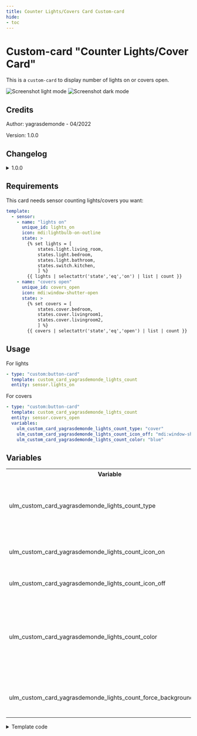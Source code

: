 ```yaml
---
title: Counter Lights/Covers Card Custom-card
hide:
- toc
---
```

<!-- markdownlint-disable MD046 -->

# Custom-card "Counter Lights/Cover Card"

This is a `custom-card` to display number of lights on or covers open.

![Screenshot light mode](../../assets/img/screenshot_light_count_lights.png)
![Screenshot dark mode](../../assets/img/screenshot_dark_count_lights.png)


## Credits

Author: yagrasdemonde - 04/2022

Version: 1.0.0

## Changelog

<details>
<summary>1.0.0</summary>
Initial release.
</details>

## Requirements

This card needs sensor counting lights/covers you want:

```yaml
template:
  - sensor:
    - name: "lights on"
      unique_id: lights_on
      icon: mdi:lightbulb-on-outline
      state: >
        {% set lights = [
            states.light.living_room,
            states.light.bedroom,
            states.light.bathroom,
            states.switch.kitchen,
            ] %}
        {{ lights | selectattr('state','eq','on') | list | count }}
    - name: "covers open"
      unique_id: covers_open
      icon: mdi:window-shutter-open
      state: >
        {% set covers = [
            states.cover.bedroom,
            states.cover.livingroom1,
            states.cover.livingroom2,
            ] %}
        {{ covers | selectattr('state','eq','open') | list | count }}
```

## Usage

For lights
```yaml
- type: "custom:button-card"
  template: custom_card_yagrasdemonde_lights_count
  entity: sensor.lights_on
```
For covers
```yaml
- type: "custom:button-card"
  template: custom_card_yagrasdemonde_lights_count
  entity: sensor.covers_open
  variables:
    ulm_custom_card_yagrasdemonde_lights_count_type: "cover"
    ulm_custom_card_yagrasdemonde_lights_count_icon_off: "mdi:window-shutter"
    ulm_custom_card_yagrasdemonde_lights_count_color: "blue"
```

## Variables

<table>
<tr>
<th>Variable</th>
<th>Example</th>
<th>Required</th>
<th>Default</th>
<th>Explanation</th>
</tr>
<tr>
<td>ulm_custom_card_yagrasdemonde_lights_count_type</td>
<td>"cover"</td>
<td>No</td>
<td>"light"</td>
<td>The entity type used for translations<br>Values available : cover, light</td>
</tr>
<tr>
<td>ulm_custom_card_yagrasdemonde_lights_count_icon_on</td>
<td>"mdi:lightbulb-on-outline"</td>
<td>No</td>
<td>Sensor Icon</td>
<td>Overwrites the sensor icon used for on/open state</td>
</tr>
<tr>
<td>ulm_custom_card_yagrasdemonde_lights_count_icon_off</td>
<td>"mdi:lightbulb-outline"</td>
<td>No</td>
<td>"mdi:lightbulb-outline"</td>
<td>Icon for state off/closed</td>
</tr>
<tr>
<td>ulm_custom_card_yagrasdemonde_lights_count_color</td>
<td>"red"</td>
<td>No</td>
<td>"yellow"</td>
<td>Style the color of icon, name and card (if applicable)<br>Values available : blue, green, grey, pink, purple, red, yellow</td>
</tr>
<tr>
<td>ulm_custom_card_yagrasdemonde_lights_count_force_background_color</td>
<td>true</td>
<td>No</td>
<td>false</td>
<td>Force background card color even in light mode</td>
</tr>
</table>

<details>
<summary>Template code</summary>

```yaml
custom_card_yagrasdemonde_lights_count:
  show_name: true
  template:
    - "ulm_custom_card_yagrasdemonde_lights_count_language_variables"
    - "icon_only"
    - "ulm_language_variables"
  variables:
    ulm_custom_card_yagrasdemonde_lights_count_icon_on: "[[[ return entity.attributes.icon ]]]"
    ulm_custom_card_yagrasdemonde_lights_count_icon_off: "mdi:lightbulb-outline"
    ulm_custom_card_yagrasdemonde_lights_count_color: "yellow"
    ulm_custom_card_yagrasdemonde_lights_count_force_background_color: false
  tap_action:
    action: "none"
  name: >-
    [[[
      var entity_count_O = '';
      var entity_count_1 = '';
      var entity_count_many = '';
      if(variables.ulm_custom_card_yagrasdemonde_lights_count_type == "cover") {
        entity_count_O = variables.ulm_custom_card_yagrasdemonde_lights_count_cover_0;
        entity_count_1 = variables.ulm_custom_card_yagrasdemonde_lights_count_cover_1;
        entity_count_many = variables.ulm_custom_card_yagrasdemonde_lights_count_cover_many;
      }
      else {
        entity_count_O = variables.ulm_custom_card_yagrasdemonde_lights_count_light_0;
        entity_count_1 = variables.ulm_custom_card_yagrasdemonde_lights_count_light_1;
        entity_count_many = variables.ulm_custom_card_yagrasdemonde_lights_count_light_many;
      }
      if (entity.state != "unavailable") {
        if (entity.state == 0) {
          return entity_count_O;
        } else if (entity.state == 1) {
          return entity_count_1;
        } else {
          return entity.state + " " + entity_count_many;
        }
      } else {
        return variables.ulm_unavailable;
      }
    ]]]
  icon: >
    [[[
        if (entity.state == 0) {
          return variables.ulm_custom_card_yagrasdemonde_lights_count_icon_off;
        }
        else {
          return variables.ulm_custom_card_yagrasdemonde_lights_count_icon_on;
        }
    ]]]
  styles:
    icon:
      - color: >
          [[[
              if (entity.state == 0) {
                return 'rgba(var(--color-theme),0.2)';
              }
              else {
                return 'rgba(var(--color-' + variables.ulm_custom_card_yagrasdemonde_lights_count_color + '),1)';
              }
          ]]]
    name:
      - align-self: "center"
      - justify-self: "start"
      - font-weight: "bold"
      - font-size: "14px"
      - margin-left: "12px"
      - filter: "opacity(100%)"
    img_cell:
      - background-color: >
          [[[
              if (entity.state == 0) {
                return 'rgba(var(--color-theme),0.05)';
              }
              else {
                return 'rgba(var(--color-' + variables.ulm_custom_card_yagrasdemonde_lights_count_color + '),0.2)';
              }
          ]]]
    grid:
      - grid-template-areas: "'i n'"
      - grid-template-columns: "min-content min-content"
      - grid-template-rows: "min-content"
  state:
    - value: 1
      operator: '>='
      styles:
        card:
          - background-color: >-
              [[[
                  if (variables.ulm_custom_card_yagrasdemonde_lights_count_force_background_color == true || hass.themes.darkMode){
                    return 'rgba(var(--color-' + variables.ulm_custom_card_yagrasdemonde_lights_count_color + '-text),0.1)';
                  }
                  else {
                    return 'rgba(var(--color-background-' + variables.ulm_custom_card_yagrasdemonde_lights_count_color + '),var(--opacity-bg))';
                  }
              ]]]
        name:
          - color: "[[[ return 'rgba(var(--color-' + variables.ulm_custom_card_yagrasdemonde_lights_count_color + '-text),1)' ]]]"
```

</details>
